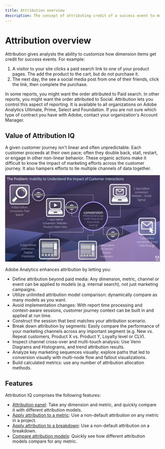 ```yaml
---
title: Attribution overview
description: The concept of attributing credit of a success event to multiple dimension items.
---
```


# Attribution overview

Attribution gives analysts the ability to customize how dimension items get credit for success events. For example:

1. A visitor to your site clicks a paid search link to one of your product pages. The add the product to the cart, but do not purchase it.
2. The next day, the see a social media post from one of their friends, click the link, then complete the purchase.

In some reports, you might want the order attributed to Paid search. In other reports, you might want the order attributed to Social. Attribution lets you control this aspect of reporting. It is available to all organizations on Adobe Analytics Ultimate, Prime, Select and Foundation. If you are not sure which type of contract you have with Adobe, contact your organization's Account Manager.

## Value of Attribution IQ

A given customer journey isn't linear and often unpredictable. Each customer proceeds at their own pace; often they double back, stall, restart, or engage in other non-linear behavior. These organic actions make it difficult to know the impact of marketing efforts across the customer journey. It also hampers efforts to tie multiple channels of data together.

![Attribution IQ problem](assets/attribution_iq_problem.png)

Adobe Analytics enhances attribution by letting you:

* Define attribution beyond paid media: Any dimension, metric, channel or event can be applied to models (e.g. internal search), not just marketing campaigns.
* Utilize unlimited attribution model comparison: dynamically compare as many models as you want.
* Avoid implementation changes: With report time processing and context-aware sessions, customer journey context can be built in and applied at run time.
* Construct the session that best matches your attribution scenario.
* Break down attribution by segments: Easily compare the performance of your marketing channels across any important segment (e.g. New vs. Repeat customers, Product X vs. Product Y, Loyalty level or CLV).
* Inspect channel cross-over and multi-touch analysis: Use Venn Diagrams and Histograms, and trend attribution results.
* Analyze key marketing sequences visually: explore paths that led to conversion visually with multi-node flow and fallout visualizations.
* Build calculated metrics: use any number of attribution allocation methods.

## Features

Attribution IQ comprises the following features:

* [Attribution panel](../c-panels/attribution.md): Take any dimension and metric, and quickly compare it with different attribution models.
* [Apply attribution to a metric](../build-workspace-project/column-row-settings/column-settings.md): Use a non-default attribution on any metric in a project.
* [Apply attribution to a breakdown](../components/dimensions/t-breakdown-fa.md): Use a non-default attribution on a breakdown. 
* [Compare attribution models](../components/apply-create-metrics.md): Quickly see how different attribution models compare for any metric.
